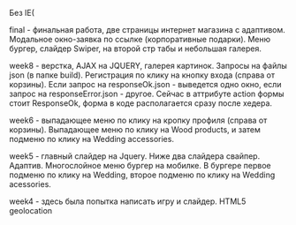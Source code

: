 Без IE(

final - финальная работа, две страницы интернет магазина с адаптивом. Модальное окно-заявка по ссылке (корпоративные подарки). Меню бургер, слайдер Swiper, на второй стр табы и небольшая галерея. 

week8 - верстка, AJAX на JQUERY, галерея картинок. Запросы на файлы json (в папке build). Регистрация по клику на кнопку входа (справа от корзины). Если запрос на responseOk.json - выведется одно окно, если запрос на responseError.json - другое. Сейчас в аттрибуте action формы стоит ResponseOk, форма в коде располагается сразу после хедера.

week6 - выпадающее меню по клику на кропку профиля (справа от корзины). Выпадающее меню по клику на Wood products, и затем подменю по клику на Wedding accessories.

week5 - главный слайдер на Jquery. Ниже два слайдера свайпер. Адаптив. Многослойное меню бургер на мобилке. В бургере первое подменю по клику на Wedding, второе подменю по клику на Wedding acessories.

week4 - здесь была попытка написать игру и слайдер. HTML5 geolocation





